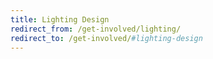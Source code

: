 ```yaml
---
title: Lighting Design
redirect_from: /get-involved/lighting/
redirect_to: /get-involved/#lighting-design
---
```

